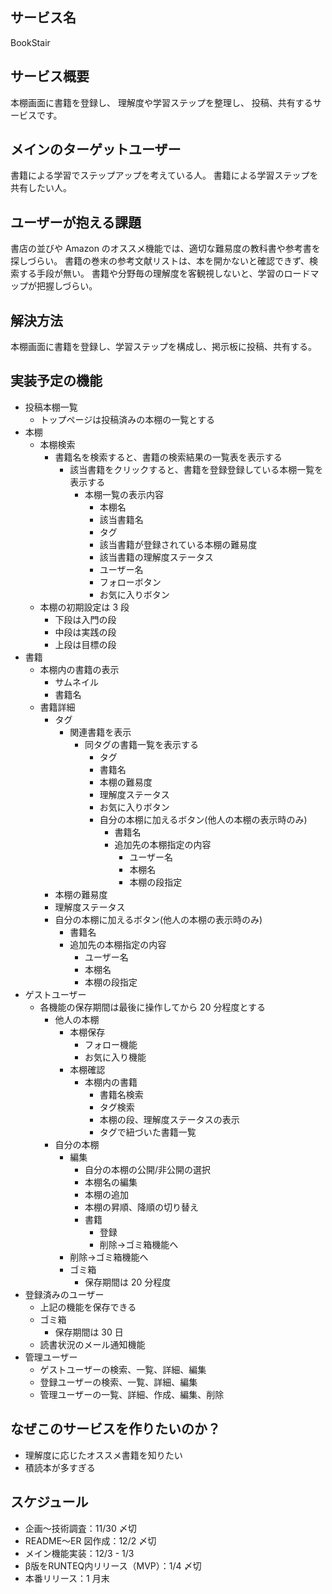 ## サービス名

BookStair

## サービス概要

本棚画面に書籍を登録し、
理解度や学習ステップを整理し、
投稿、共有するサービスです。

## メインのターゲットユーザー

書籍による学習でステップアップを考えている人。
書籍による学習ステップを共有したい人。

## ユーザーが抱える課題

書店の並びや Amazon のオススメ機能では、適切な難易度の教科書や参考書を探しづらい。
書籍の巻末の参考文献リストは、本を開かないと確認できず、検索する手段が無い。
書籍や分野毎の理解度を客観視しないと、学習のロードマップが把握しづらい。

## 解決方法

本棚画面に書籍を登録し、学習ステップを構成し、掲示板に投稿、共有する。

## 実装予定の機能

- 投稿本棚一覧
  - トップページは投稿済みの本棚の一覧とする
- 本棚
  - 本棚検索
    - 書籍名を検索すると、書籍の検索結果の一覧表を表示する
      - 該当書籍をクリックすると、書籍を登録登録している本棚一覧を表示する
        - 本棚一覧の表示内容
          - 本棚名
          - 該当書籍名
          - タグ
          - 該当書籍が登録されている本棚の難易度
          - 該当書籍の理解度ステータス
          - ユーザー名
          - フォローボタン
          - お気に入りボタン
  - 本棚の初期設定は 3 段
    - 下段は入門の段
    - 中段は実践の段
    - 上段は目標の段
- 書籍
  - 本棚内の書籍の表示
    - サムネイル
    - 書籍名
  - 書籍詳細
    - タグ
      - 関連書籍を表示
        - 同タグの書籍一覧を表示する
          - タグ
          - 書籍名
          - 本棚の難易度
          - 理解度ステータス
          - お気に入りボタン
          - 自分の本棚に加えるボタン(他人の本棚の表示時のみ)
            - 書籍名
            - 追加先の本棚指定の内容
              - ユーザー名
              - 本棚名
              - 本棚の段指定
    - 本棚の難易度
    - 理解度ステータス
    - 自分の本棚に加えるボタン(他人の本棚の表示時のみ)
      - 書籍名
      - 追加先の本棚指定の内容
        - ユーザー名
        - 本棚名
        - 本棚の段指定
- ゲストユーザー
  - 各機能の保存期間は最後に操作してから 20 分程度とする
    - 他人の本棚
      - 本棚保存
        - フォロー機能
        - お気に入り機能
      - 本棚確認
        - 本棚内の書籍
          - 書籍名検索
          - タグ検索
          - 本棚の段、理解度ステータスの表示
          - タグで紐づいた書籍一覧
    - 自分の本棚
      - 編集
        - 自分の本棚の公開/非公開の選択
        - 本棚名の編集
        - 本棚の追加
        - 本棚の昇順、降順の切り替え
        - 書籍
          - 登録
          - 削除->ゴミ箱機能へ
      - 削除->ゴミ箱機能へ
      - ゴミ箱
        - 保存期間は 20 分程度
- 登録済みのユーザー
  - 上記の機能を保存できる
  - ゴミ箱
    - 保存期間は 30 日
  - 読書状況のメール通知機能
- 管理ユーザー
  - ゲストユーザーの検索、一覧、詳細、編集
  - 登録ユーザーの検索、一覧、詳細、編集
  - 管理ユーザーの一覧、詳細、作成、編集、削除

## なぜこのサービスを作りたいのか？

- 理解度に応じたオススメ書籍を知りたい
- 積読本が多すぎる

## スケジュール

* 企画〜技術調査：11/30 〆切
* README〜ER 図作成：12/2 〆切
* メイン機能実装：12/3 - 1/3
* β版をRUNTEQ内リリース（MVP）：1/4 〆切
* 本番リリース：1 月末